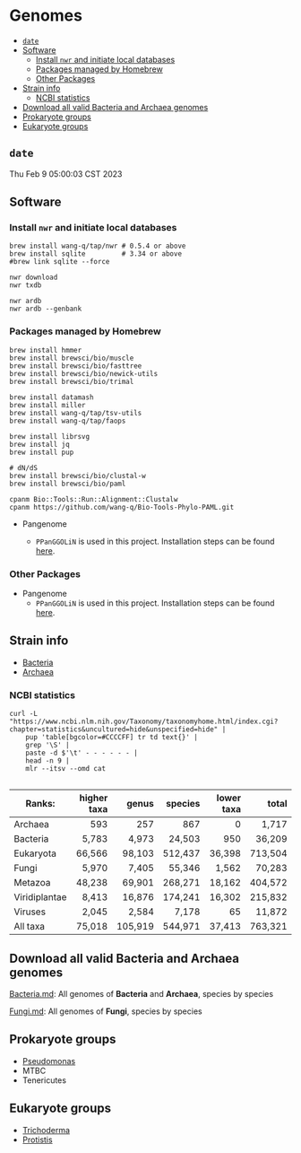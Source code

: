 # Genomes

<!-- toc -->

- [`date`](#date)
- [Software](#software)
    * [Install `nwr` and initiate local databases](#install-nwr-and-initiate-local-databases)
    * [Packages managed by Homebrew](#packages-managed-by-homebrew)
    * [Other Packages](#other-packages)
- [Strain info](#strain-info)
    * [NCBI statistics](#ncbi-statistics)
- [Download all valid Bacteria and Archaea genomes](#download-all-valid-bacteria-and-archaea-genomes)
- [Prokaryote groups](#prokaryote-groups)
- [Eukaryote groups](#eukaryote-groups)

<!-- tocstop -->

## `date`

Thu Feb 9 05:00:03 CST 2023

## Software

### Install `nwr` and initiate local databases

```shell
brew install wang-q/tap/nwr # 0.5.4 or above
brew install sqlite         # 3.34 or above
#brew link sqlite --force

nwr download
nwr txdb

nwr ardb
nwr ardb --genbank

```

### Packages managed by Homebrew

```shell
brew install hmmer
brew install brewsci/bio/muscle
brew install brewsci/bio/fasttree
brew install brewsci/bio/newick-utils
brew install brewsci/bio/trimal

brew install datamash
brew install miller
brew install wang-q/tap/tsv-utils
brew install wang-q/tap/faops

brew install librsvg
brew install jq
brew install pup

# dN/dS
brew install brewsci/bio/clustal-w
brew install brewsci/bio/paml

cpanm Bio::Tools::Run::Alignment::Clustalw
cpanm https://github.com/wang-q/Bio-Tools-Phylo-PAML.git

```

* Pangenome

    * `PPanGGOLiN` is used in this project. Installation steps can be
      found [here](https://github.com/wang-q/dotfiles/blob/master/others.sh).

### Other Packages

* Pangenome
    * `PPanGGOLiN` is used in this project. Installation steps can be
      found [here](https://github.com/wang-q/dotfiles/blob/master/others.sh).

## Strain info

* [Bacteria](https://www.ncbi.nlm.nih.gov/Taxonomy/Browser/wwwtax.cgi?id=2)
* [Archaea](https://www.ncbi.nlm.nih.gov/Taxonomy/Browser/wwwtax.cgi?id=2157)

### NCBI statistics

```shell
curl -L "https://www.ncbi.nlm.nih.gov/Taxonomy/taxonomyhome.html/index.cgi?chapter=statistics&uncultured=hide&unspecified=hide" |
    pup 'table[bgcolor=#CCCCFF] tr td text{}' |
    grep '\S' |
    paste -d $'\t' - - - - - - |
    head -n 9 |
    mlr --itsv --omd cat


```

| Ranks:        | higher taxa |   genus | species | lower taxa |   total |
|---------------|------------:|--------:|--------:|-----------:|--------:|
| Archaea       |         593 |     257 |     867 |          0 |   1,717 |
| Bacteria      |       5,783 |   4,973 |  24,503 |        950 |  36,209 |
| Eukaryota     |      66,566 |  98,103 | 512,437 |     36,398 | 713,504 |
| Fungi         |       5,970 |   7,405 |  55,346 |      1,562 |  70,283 |
| Metazoa       |      48,238 |  69,901 | 268,271 |     18,162 | 404,572 |
| Viridiplantae |       8,413 |  16,876 | 174,241 |     16,302 | 215,832 |
| Viruses       |       2,045 |   2,584 |   7,178 |         65 |  11,872 |
| All taxa      |      75,018 | 105,919 | 544,971 |     37,413 | 763,321 |

## Download all valid Bacteria and Archaea genomes

[Bacteria.md](./Bacteria.md): All genomes of **Bacteria** and **Archaea**, species by species

[Fungi.md](./Fungi.md): All genomes of **Fungi**, species by species

## Prokaryote groups

* [Pseudomonas](groups/Pseudomonas.md)
* MTBC
* Tenericutes

## Eukaryote groups

* [Trichoderma](groups/Trichoderma.md)
* [Protistis](groups/Protists.md)
